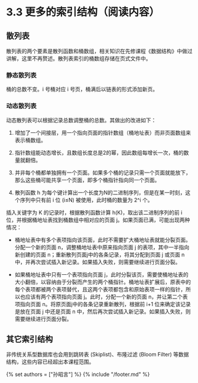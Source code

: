 # 3.3 更多的索引结构（阅读内容）

## 散列表
散列表的两个要素是散列函数和桶数组，相关知识在先修课程《数据结构》中做过讲解，这里不再赘述。散列表索引的桶数组存储在页式文件中。

### 静态散列表
桶的总数不变。i 号桶对应 i 号页，桶满后以链表的形式添加新页。

### 动态散列表
动态散列表可以根据记录总数调整桶的总数。其做出的改进如下：

1. 增加了一个间接层，用一个指向页面的指针数组（桶地址表）而非页面数组来表示桶数组。

2. 指针数组能动态增长，且数组长度总是2的幂，因此数组每增长一次，桶的数量就翻倍。

3. 并非每个桶都单独拥有一个页面。如果多个桶的记录只需一个页面就能放下，那么这些桶可能共享一个页面，即多个桶指针指向同一个页面。

4. 散列函数 h 为每个键计算出一个长度为N的二进制序列，但是在某一时刻，这个序列中只有前 i 位 (i≤N) 被使用，此时桶的数量为 2^i 个。

插入关键字为 K 的记录时，根据散列函数计算 h(K)，取出该二进制序列的前 i 位，并根据桶地址表找到桶数组中相对应的页面 j。如果页面已满，可能出现两种情况：

* 桶地址表中有多个表项指向该页面，此时不需要扩大桶地址表就能分裂页面。分配一个新的页面 n，调整桶地址表中原来指向页面 j 的表项，其中一半指向新创建的页面 n；重新散列页面j中的各条记录，将其分配到页面 j 或页面 n 中，并再次尝试插入新记录。如果插入失败，则需要继续进行页面分裂。

* 如果桶地址表中只有一个表项指向页面 j，此时分裂该页，需要使桶地址表的大小翻倍，以容纳由于分裂而产生的两个桶指针。桶地址表扩展后，原表中的每个表项都被两个表项替代，且这两个表项都包含和原始表项一样的指针，所以也应该有两个表项指向页面 j。此时，分配一个新的页面 n，并让第二个表项指向页面 n。将原页面j中的各条记录重新散列，根据前 i+1 位来确定该记录是放在页面 j 中还是页面 n 中，然后再次尝试插入新记录。如果插入失败，则需要继续进行页面分裂。

## 其它索引结构
非传统关系型数据库也会用到跳转表 (Skiplist)、布隆过滤 (Bloom Filter) 等数据结构，这些内容已经超出本课程范围。

{% set authors = ["孙昭言"] %}
{% include "/footer.md" %}
